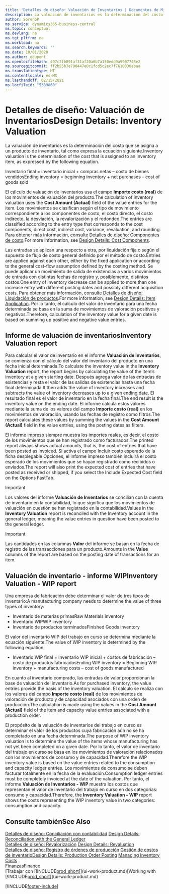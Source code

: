 ```yaml
---
title: 'Detalles de diseño: Valuación de Inventarios | Documentos de Microsoft'
description: La valuación de inventarios es la determinación del costo de un artículo de inventario.
author: SorenGP
ms.service: dynamics365-business-central
ms.topic: conceptual
ms.devlang: na
ms.tgt_pltfrm: na
ms.workload: na
ms.search.keywords: ''
ms.date: 10/01/2020
ms.author: edupont
ms.openlocfilehash: 497c2fb891af31af20a6b7a150edd9a9907748e2
ms.sourcegitcommit: ff2b55b7e790447e0c1fcd5c2ec7f7610338ebaa
ms.translationtype: HT
ms.contentlocale: es-MX
ms.lasthandoff: 02/15/2021
ms.locfileid: "5389860"
---
```

# <a name="design-details-inventory-valuation"></a><span data-ttu-id="ddd83-103">Detalles de diseño: Valuación de Inventarios</span><span class="sxs-lookup"><span data-stu-id="ddd83-103">Design Details: Inventory Valuation</span></span>
<span data-ttu-id="ddd83-104">La valuación de inventarios es la determinación del costo que se asigna a un producto de inventario, tal como expresa la ecuación siguiente.</span><span class="sxs-lookup"><span data-stu-id="ddd83-104">Inventory valuation is the determination of the cost that is assigned to an inventory item, as expressed by the following equation.</span></span>  

<span data-ttu-id="ddd83-105">Inventario final = inventario inicial + compras netas – costo de bienes vendidos</span><span class="sxs-lookup"><span data-stu-id="ddd83-105">Ending inventory = beginning inventory + net purchases – cost of goods sold</span></span>  

<span data-ttu-id="ddd83-106">El cálculo de valuación de inventarios usa el campo **Importe costo (real)** de los movimientos de valuación del producto.</span><span class="sxs-lookup"><span data-stu-id="ddd83-106">The calculation of inventory valuation uses the **Cost Amount (Actual)** field of the value entries for the item.</span></span> <span data-ttu-id="ddd83-107">Los movimientos se clasifican según el tipo de movimiento correspondiente a los componentes de costo, el costo directo, el costo indirecto, la desviación, la revalorización y el redondeo.</span><span class="sxs-lookup"><span data-stu-id="ddd83-107">The entries are classified according to the entry type that corresponds to the cost components, direct cost, indirect cost, variance, revaluation, and rounding.</span></span> <span data-ttu-id="ddd83-108">Para obtener más información, consulte [Detalles de diseño: Componentes de costo](design-details-cost-components.md).</span><span class="sxs-lookup"><span data-stu-id="ddd83-108">For more information, see [Design Details: Cost Components](design-details-cost-components.md).</span></span>  

<span data-ttu-id="ddd83-109">Las entradas se aplican una respecto a otra, por liquidación fija o según el supuesto de flujo de costo general definido por el método de costo.</span><span class="sxs-lookup"><span data-stu-id="ddd83-109">Entries are applied against each other, either by the fixed application or according to the general cost-flow assumption defined by the costing method.</span></span> <span data-ttu-id="ddd83-110">Se puede aplicar un movimiento de salida de existencias a varios movimientos de entrada con distintas fechas de registro y, posiblemente, distintos costos.</span><span class="sxs-lookup"><span data-stu-id="ddd83-110">One entry of inventory decrease can be applied to more than one increase entry with different posting dates and possibly different acquisition costs.</span></span> <span data-ttu-id="ddd83-111">Para obtener más información, consulte [Detalles de diseño: Liquidación de productos](design-details-item-application.md).</span><span class="sxs-lookup"><span data-stu-id="ddd83-111">For more information, see [Design Details: Item Application](design-details-item-application.md).</span></span> <span data-ttu-id="ddd83-112">Por lo tanto, el cálculo del valor de inventario para una fecha determinada se basa en la suma de movimientos de valoración positivos y negativos.</span><span class="sxs-lookup"><span data-stu-id="ddd83-112">Therefore, calculation of the inventory value for a given date is based on summing up positive and negative value entries.</span></span>  

## <a name="inventory-valuation-report"></a><span data-ttu-id="ddd83-113">Informe de valuación de inventarios</span><span class="sxs-lookup"><span data-stu-id="ddd83-113">Inventory Valuation report</span></span>  
<span data-ttu-id="ddd83-114">Para calcular el valor de inventario en el informe **Valuación de Inventarios**, se comienza con el cálculo del valor del inventario del producto en una fecha inicial determinada.</span><span class="sxs-lookup"><span data-stu-id="ddd83-114">To calculate the inventory value in the **Inventory Valuation** report, the report begins by calculating the value of the item’s inventory at a given starting date.</span></span> <span data-ttu-id="ddd83-115">Después agrega valor de las entradas de existencias y resta el valor de las salidas de existencias hasta una fecha final determinada.</span><span class="sxs-lookup"><span data-stu-id="ddd83-115">It then adds the value of inventory increases and subtracts the value of inventory decreases up to a given ending date.</span></span> <span data-ttu-id="ddd83-116">El resultado final es el valor de inventario en la fecha final.</span><span class="sxs-lookup"><span data-stu-id="ddd83-116">The end result is the inventory value on the ending date.</span></span> <span data-ttu-id="ddd83-117">El informe calcula estos valores mediante la suma de los valores del campo **Importe costo (real)** en los movimientos de valoración, usando las fechas de registro como filtros.</span><span class="sxs-lookup"><span data-stu-id="ddd83-117">The report calculates these values by summing the values in the **Cost Amount (Actual)** field in the value entries, using the posting dates as filters.</span></span>  

<span data-ttu-id="ddd83-118">El informe impreso siempre muestra los importes reales, es decir, el costo de los movimientos que se han registrado como facturados.</span><span class="sxs-lookup"><span data-stu-id="ddd83-118">The printed report always shows actual amounts, that is, the cost of entries that have been posted as invoiced.</span></span> <span data-ttu-id="ddd83-119">Si activa el campo Incluir costo esperado de la ficha desplegable Opciones, el informe impreso también incluirá el costo esperado de los movimientos que se hayan registrado como recibidos o enviados.</span><span class="sxs-lookup"><span data-stu-id="ddd83-119">The report will also print the expected cost of entries that have posted as received or shipped, if you select the Include Expected Cost field on the Options FastTab.</span></span>  

> [!IMPORTANT]  
>  <span data-ttu-id="ddd83-120">Los valores del informe **Valuación de Inventarios** se concilian con la cuenta de inventario en la contabilidad, lo que significa que los movimientos de valuación en cuestión se han registrado en la contabilidad.</span><span class="sxs-lookup"><span data-stu-id="ddd83-120">Values in the **Inventory Valuation** report is reconciled with the Inventory account in the general ledger, meaning the value entries in question have been posted to the general ledger.</span></span>  

> [!IMPORTANT]  
>  <span data-ttu-id="ddd83-121">Las cantidades en las columnas **Valor** del informe se basan en la fecha de registro de las transacciones para un producto.</span><span class="sxs-lookup"><span data-stu-id="ddd83-121">Amounts in the **Value** columns of the report are based on the posting date of transactions for an item.</span></span>  

## <a name="inventory-valuation---wip-report"></a><span data-ttu-id="ddd83-122">Valuación de inventario - informe WIP</span><span class="sxs-lookup"><span data-stu-id="ddd83-122">Inventory Valuation - WIP report</span></span>  
<span data-ttu-id="ddd83-123">Una empresa de fabricación debe determinar el valor de tres tipos de inventario:</span><span class="sxs-lookup"><span data-stu-id="ddd83-123">A manufacturing company needs to determine the value of three types of inventory:</span></span>  

* <span data-ttu-id="ddd83-124">Inventario de materias primas</span><span class="sxs-lookup"><span data-stu-id="ddd83-124">Raw Materials inventory</span></span>  
* <span data-ttu-id="ddd83-125">Inventario WIP</span><span class="sxs-lookup"><span data-stu-id="ddd83-125">WIP inventory</span></span>  
* <span data-ttu-id="ddd83-126">Inventario de productos terminados</span><span class="sxs-lookup"><span data-stu-id="ddd83-126">Finished Goods inventory</span></span>  

<span data-ttu-id="ddd83-127">El valor del inventario WIP del trabajo en curso se determina mediante la ecuación siguiente:</span><span class="sxs-lookup"><span data-stu-id="ddd83-127">The value of WIP inventory is determined by the following equation:</span></span>  

* <span data-ttu-id="ddd83-128">Inventario WIP final = Inventario WIP inicial + costos de fabricación – costo de productos fabricados</span><span class="sxs-lookup"><span data-stu-id="ddd83-128">Ending WIP inventory = Beginning WIP inventory + manufacturing costs – cost of goods manufactured</span></span>  

<span data-ttu-id="ddd83-129">En cuanto al inventario comprado, las entradas de valor proporcionan la base de valuación del inventario.</span><span class="sxs-lookup"><span data-stu-id="ddd83-129">As for purchased inventory, the value entries provide the basis of the inventory valuation.</span></span> <span data-ttu-id="ddd83-130">El cálculo se realiza con los valores del campo **Importe costo (real)** de los movimientos de valoración de producto y de capacidad asociados con una orden de producción.</span><span class="sxs-lookup"><span data-stu-id="ddd83-130">The calculation is made using the values in the **Cost Amount (Actual)** field of the item and capacity value entries associated with a production order.</span></span>  

<span data-ttu-id="ddd83-131">El propósito de la valuación de inventarios del trabajo en curso es determinar el valor de los productos cuya fabricación aún no se ha completado en una fecha determinada.</span><span class="sxs-lookup"><span data-stu-id="ddd83-131">The purpose of WIP inventory valuation is to determine the value of the items whose manufacturing has not yet been completed on a given date.</span></span> <span data-ttu-id="ddd83-132">Por lo tanto, el valor de inventario del trabajo en curso se basa en los movimientos de valoración relacionados con los movimientos de consumo y de capacidad.</span><span class="sxs-lookup"><span data-stu-id="ddd83-132">Therefore the WIP inventory value is based on the value entries related to the consumption and capacity ledger entries.</span></span> <span data-ttu-id="ddd83-133">Los movimientos de consumo se deben facturar totalmente en la fecha de la evaluación.</span><span class="sxs-lookup"><span data-stu-id="ddd83-133">Consumption ledger entries must be completely invoiced at the date of the valuation.</span></span> <span data-ttu-id="ddd83-134">Por tanto, el informe **Valuación de Inventarios - WIP** muestra los costos que representan el valor de inventario del trabajo en curso en dos categorías: consumo y capacidad.</span><span class="sxs-lookup"><span data-stu-id="ddd83-134">Therefore, the **Inventory Valuation – WIP** report shows the costs representing the WIP inventory value in two categories: consumption and capacity.</span></span>  

## <a name="see-also"></a><span data-ttu-id="ddd83-135">Consulte también</span><span class="sxs-lookup"><span data-stu-id="ddd83-135">See Also</span></span>  
<span data-ttu-id="ddd83-136">[Detalles de diseño: Conciliación con contabilidad](design-details-reconciliation-with-the-general-ledger.md) </span><span class="sxs-lookup"><span data-stu-id="ddd83-136">[Design Details: Reconciliation with the General Ledger](design-details-reconciliation-with-the-general-ledger.md) </span></span>  
<span data-ttu-id="ddd83-137">[Detalles de diseño: Revalorización](design-details-revaluation.md) </span><span class="sxs-lookup"><span data-stu-id="ddd83-137">[Design Details: Revaluation](design-details-revaluation.md) </span></span>  
<span data-ttu-id="ddd83-138">[Detalles de diseño: Registro de órdenes de producción](design-details-production-order-posting.md)
[Gestión de costos de inventario](finance-manage-inventory-costs.md)</span><span class="sxs-lookup"><span data-stu-id="ddd83-138">[Design Details: Production Order Posting](design-details-production-order-posting.md)
[Managing Inventory Costs](finance-manage-inventory-costs.md)</span></span>  
[<span data-ttu-id="ddd83-139">Finanzas</span><span class="sxs-lookup"><span data-stu-id="ddd83-139">Finance</span></span>](finance.md)  
<span data-ttu-id="ddd83-140">[Trabajar con [!INCLUDE[prod_short](includes/prod_short.md)]](ui-work-product.md)</span><span class="sxs-lookup"><span data-stu-id="ddd83-140">[Working with [!INCLUDE[prod_short](includes/prod_short.md)]](ui-work-product.md)</span></span>


[!INCLUDE[footer-include](includes/footer-banner.md)]